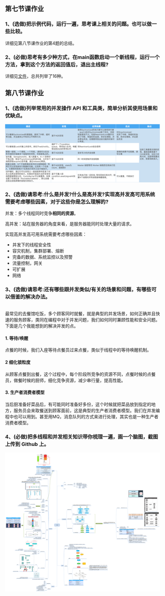 ## 第七节课作业
### 1、(选做)把示例代码，运行一遍，思考课上相关的问题。也可以做一些比较。 
详细见第八节课作业的第4题的总结。
### 2、(必做)思考有多少种方式，在main函数启动一个新线程，运行一个方法，拿到这个方法的返回值后，退出主线程?

详细见[文件](./src/main/java/io/github/brightloong/conc/)，总共列举了16种。
## 第八节课作业
### 1、(选做)列举常用的并发操作 API 和工具类，简单分析其使用场景和优缺点。
![并发工具比较](./src/main/resources/并发工具比较.png)
### 2、(选做)请思考:什么是并发?什么是高并发?实现高并发高可用系统需要考虑哪些因素，对于这些你是怎么理解的?
并发：多个线程同时竞争**相同的资源**。

高并发：站在服务器的角度来看，是服务器能同时处理大量的请求。

实现高并发高可用系统需要考虑哪些因素：

- 并发下的线程安全性
- 容灾机制，集群部署、熔断
- 完备的数据、系统监控以及预警
- 流量控制，网关
- 可扩展
- 网络

### 3、(选做)请思考:还有哪些跟并发类似/有关的场景和问题，有哪些可以借鉴的解决办法。
<br>
最常见的去餐馆吃饭，多个顾客同时就餐，就是典型的并发场景，如何正确并且快速的服务顾客，类同在编程中对于并发问题，我们如何同时兼顾性能和安全问题。
下面是几个我能想到的解决并发的点。

#### 1. 等待/唤醒

点餐的时候，我们入座等待点餐员过来点餐，类似于线程中的等待唤醒机制。

#### 2 细化锁粒度

从顾客点餐到出餐，这个过程中，每个阶段所竞争的资源不同，点餐时候的点餐员，做餐时候的厨师，细化竞争资源，减少串行量，提高性能。

#### 3. 生产者消费者模型

当后厨准备好菜品后，有可能同时准备好多份，这个时候就把菜品放到指定的地方，服务员会来取餐送到顾客面前，这是典型的生产者消费者模型。我们在并发编程中也可以用到。甚至用MQ，消息队列的方式来进行处理，其实也是一种生产者消费者模型。
### 4、(必做)把多线程和并发相关知识带你梳理一遍，画一个脑图，截图上传到 Github 上。
![并发编程](./src/main/resources/并发编程.png)